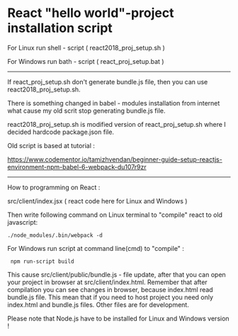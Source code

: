 # React "hello world"-project installation script


For Linux run shell - script ( react2018_proj_setup.sh )

For Windows run bath - script ( react_proj_setup.bat ) 



------------------------------------------------------------------------------------------------------------------------

If react_proj_setup.sh don't generate bundle.js file, then you can use react2018_proj_setup.sh.

There is something changed in babel - modules installation from internet what cause my old scrit stop generating bundle.js file.

 react2018_proj_setup.sh is modified version of react_proj_setup.sh where I decided hardcode package.json file.

 Old script is based at tutorial :

https://www.codementor.io/tamizhvendan/beginner-guide-setup-reactjs-environment-npm-babel-6-webpack-du107r9zr

------------------------------------------------------------------------------------------------------------------------

How to programming on React :

src/client/index.jsx  ( react code here for Linux and Windows )

Then write following command on Linux terminal to "compile" react to old javascript:

 ``` ./node_modules/.bin/webpack -d  ```

For Windows run script at command line(cmd) to "compile" :

```  npm run-script build  ```

This cause src/client/public/bundle.js - file update, after that you can open your project in browser at src/client/index.html.
Remember that after compilation you can see changes in browser, because index.html read bundle.js file. This mean that if you need
to host project you need only index.html and bundle.js files. Other files are for development.


Please note that Node.js have to be installed for Linux and Windows version !




